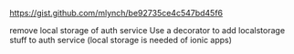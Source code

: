 https://gist.github.com/mlynch/be92735ce4c547bd45f6

remove local storage of auth service
Use a decorator to add localstorage stuff to auth service (local storage is needed of ionic apps)